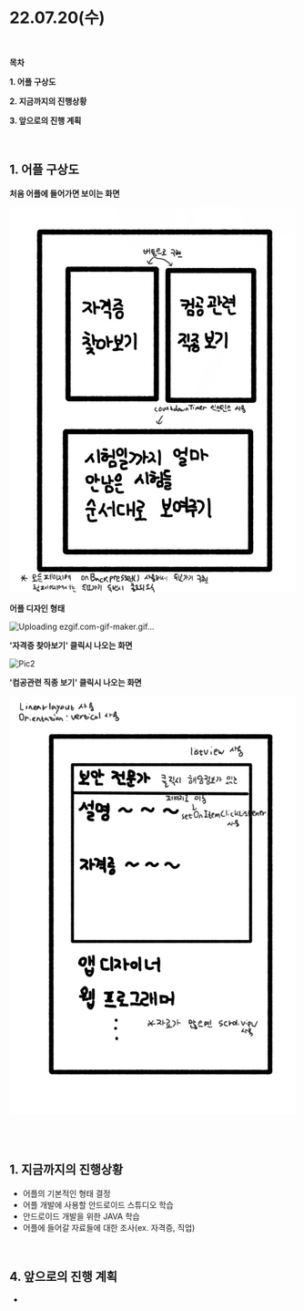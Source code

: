 # **22.07.20(수)**

<br/>

**목차**

**1. 어플 구상도**

**2. 지금까지의 진행상황**

**3. 앞으로의 진행 계획**

<br/>

## **1. 어플 구상도**

**처음 어플에 들어가면 보이는 화면**

![Pic4](./pic/secondmd_4.jpg)

**어플 디자인 형태**

![Uploading ezgif.com-gif-maker.gif…]()


**'자격증 찾아보기' 클릭시 나오는 화면**

![Pic2](./pic/secondmd_3.png)


**'컴공관련 직종 보기' 클릭시 나오는 화면**

![Pic](./pic/secondmd_1.png)


<br/>


<br/>

## **1. 지금까지의 진행상황**

- 어플의 기본적인 형태 결정
- 어플 개발에 사용할 안드로이드 스튜디오 학습
- 안드로이드 개발을 위한 JAVA 학습
- 어플에 들어갈 자료들에 대한 조사(ex. 자격증, 직업)
<br/>



## **4. 앞으로의 진행 계획**

- 

<br/>
